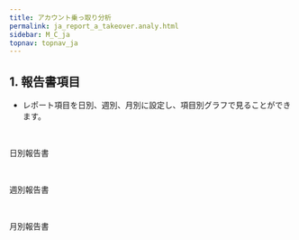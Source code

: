 ```yaml
---
title: アカウント乗っ取り分析
permalink: ja_report_a_takeover.analy.html
sidebar: M_C_ja
topnav: topnav_ja
---
```


## 1. 報告書項目
- レポート項目を日別、週別、月別に設定し、項目別グラフで見ることができます。

<br />

日別報告書
<!-- [![image](/docs/images/Manual/common/report/acc/1.png){: width="800" }](/docs/images/Manual/common/report/acc/1.png){: target="_blank"}--> 

<br />

週別報告書
<!-- [![image](/docs/images/Manual/common/report/acc/2.png){: width="800" }](/docs/images/Manual/common/report/acc/2.png){: target="_blank"}--> 

<br />

月別報告書
<!-- [![image](/docs/images/Manual/common/report/acc/3.png){: width="800" }](/docs/images/Manual/common/report/acc/3.png){: target="_blank"}--> 

 